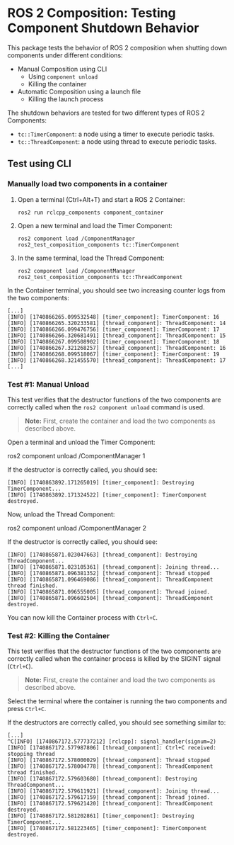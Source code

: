 # ROS 2 Composition: Testing Component Shutdown Behavior

This package tests the behavior of ROS 2 composition when shutting down components under different conditions:

- Manual Composition using CLI
  - Using `component unload`
  - Killing the container
- Automatic Composition using a launch file
  - Killing the launch process

The shutdown behaviors are tested for two different types of ROS 2 Components:

- `tc::TimerComponent`: a node using a timer to execute periodic tasks.
- `tc::ThreadComponent`: a node using thread to execute periodic tasks.

## Test using CLI

### Manually load two components in a container

1. Open a terminal (Ctrl+Alt+T) and start a ROS 2 Container:

      `ros2 run rclcpp_components component_container`

2. Open a new terminal and load the Timer Component:

      `ros2 component load /ComponentManager ros2_test_composition_components tc::TimerComponent`

3. In the same terminal, load the Thread Component:

      `ros2 component load /ComponentManager ros2_test_composition_components tc::ThreadComponent`

In the Container terminal, you should see two increasing counter logs from the two components:

    [...]
    [INFO] [1740866265.099532548] [timer_component]: TimerComponent: 16
    [INFO] [1740866265.320233581] [thread_component]: ThreadComponent: 14
    [INFO] [1740866266.099476756] [timer_component]: TimerComponent: 17
    [INFO] [1740866266.320681491] [thread_component]: ThreadComponent: 15
    [INFO] [1740866267.099508902] [timer_component]: TimerComponent: 18
    [INFO] [1740866267.321268257] [thread_component]: ThreadComponent: 16
    [INFO] [1740866268.099518067] [timer_component]: TimerComponent: 19
    [INFO] [1740866268.321455570] [thread_component]: ThreadComponent: 17
    [...]

### Test #1: Manual Unload

This test verifies that the destructor functions of the two components are correctly called when the `ros2 component unload` command is used.

> **Note:** First, create the container and load the two components as described above.

Open a terminal and unload the Timer Component:

  ros2 component unload /ComponentManager 1

If the destructor is correctly called, you should see:

    [INFO] [1740863892.171265019] [timer_component]: Destroying TimerComponent...
    [INFO] [1740863892.171324522] [timer_component]: TimerComponent destroyed.

Now, unload the Thread Component:

  ros2 component unload /ComponentManager 2

If the destructor is correctly called, you should see:

    [INFO] [1740865871.023047663] [thread_component]: Destroying ThreadComponent...
    [INFO] [1740865871.023105361] [thread_component]: Joining thread...
    [INFO] [1740865871.096381352] [thread_component]: Thread stopped
    [INFO] [1740865871.096469086] [thread_component]: ThreadComponent thread finished.
    [INFO] [1740865871.096555005] [thread_component]: Thread joined.
    [INFO] [1740865871.096602504] [thread_component]: ThreadComponent destroyed.

You can now kill the Container process with `Ctrl+C`.

### Test #2: Killing the Container

This test verifies that the destructor functions of the two components are correctly called when the container process is killed by the SIGINT signal (`Ctrl+C`).

> **Note:** First, create the container and load the two components as described above.

Select the terminal where the container is running the two components and press `Ctrl+C`.

If the destructors are correctly called, you should see something similar to:

    [...]
    ^C[INFO] [1740867172.577737212] [rclcpp]: signal_handler(signum=2)
    [INFO] [1740867172.577987806] [thread_component]: Ctrl+C received: stopping thread
    [INFO] [1740867172.578000029] [thread_component]: Thread stopped
    [INFO] [1740867172.578004778] [thread_component]: ThreadComponent thread finished.
    [INFO] [1740867172.579603680] [thread_component]: Destroying ThreadComponent...
    [INFO] [1740867172.579611921] [thread_component]: Joining thread...
    [INFO] [1740867172.579617159] [thread_component]: Thread joined.
    [INFO] [1740867172.579621420] [thread_component]: ThreadComponent destroyed.
    [INFO] [1740867172.581202861] [timer_component]: Destroying TimerComponent...
    [INFO] [1740867172.581223465] [timer_component]: TimerComponent destroyed.
